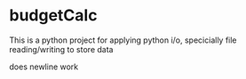 # budgetCalc

This is a python project for applying python i/o, specicially file reading/writing to store data

does newline work
